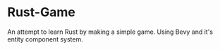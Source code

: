 # Rust-Game
An attempt to learn Rust by making a simple game. Using Bevy and it's entity component system.
